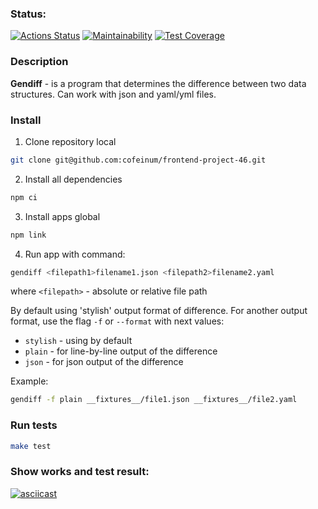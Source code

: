### Status:

[![Actions Status](https://github.com/cofeinum/frontend-project-46/workflows/hexlet-check/badge.svg)](https://github.com/cofeinum/frontend-project-46/actions)
[![Maintainability](https://api.codeclimate.com/v1/badges/23de5aa02bd1e81f63e7/maintainability)](https://codeclimate.com/github/cofeinum/frontend-project-46/maintainability)
[![Test Coverage](https://api.codeclimate.com/v1/badges/23de5aa02bd1e81f63e7/test_coverage)](https://codeclimate.com/github/cofeinum/frontend-project-46/test_coverage)


### Description

**Gendiff** - is a program that determines the difference between two data structures. Can work with json and yaml/yml files.


### Install

1. Clone repository local
```bash
git clone git@github.com:cofeinum/frontend-project-46.git
```
2. Install all dependencies 
```bash
npm ci
```
3. Install  apps global
```bash
npm link
```
4. Run app with command:
```bash
gendiff <filepath1>filename1.json <filepath2>filename2.yaml
```
where `<filepath>` - absolute or relative file path

By default using 'stylish' output format of difference. For another output format, use the flag `-f` or `--format` with next values:
+ `stylish` - using by default
+ `plain` - for line-by-line output of the difference
+ `json`  - for json output of the difference

Example:
```bash
gendiff -f plain __fixtures__/file1.json __fixtures__/file2.yaml
```


### Run tests

```bash
make test
```


### Show works and test result:

[![asciicast](https://asciinema.org/a/605332.svg)](https://asciinema.org/a/605332)
